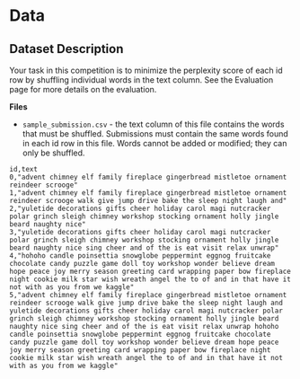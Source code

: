 # Data

## Dataset Description

Your task in this competition is to minimize the perplexity score of each id row by shuffling individual words in the text column. See the Evaluation page for more details on the evaluation.

**Files**

- `sample_submission.csv` - the text column of this file contains the words that must be shuffled. Submissions must contain the same words found in each id row in this file. Words cannot be added or modified; they can only be shuffled.

```csv
id,text
0,"advent chimney elf family fireplace gingerbread mistletoe ornament reindeer scrooge"
1,"advent chimney elf family fireplace gingerbread mistletoe ornament reindeer scrooge walk give jump drive bake the sleep night laugh and"
2,"yuletide decorations gifts cheer holiday carol magi nutcracker polar grinch sleigh chimney workshop stocking ornament holly jingle beard naughty nice"
3,"yuletide decorations gifts cheer holiday carol magi nutcracker polar grinch sleigh chimney workshop stocking ornament holly jingle beard naughty nice sing cheer and of the is eat visit relax unwrap"
4,"hohoho candle poinsettia snowglobe peppermint eggnog fruitcake chocolate candy puzzle game doll toy workshop wonder believe dream hope peace joy merry season greeting card wrapping paper bow fireplace night cookie milk star wish wreath angel the to of and in that have it not with as you from we kaggle"
5,"advent chimney elf family fireplace gingerbread mistletoe ornament reindeer scrooge walk give jump drive bake the sleep night laugh and yuletide decorations gifts cheer holiday carol magi nutcracker polar grinch sleigh chimney workshop stocking ornament holly jingle beard naughty nice sing cheer and of the is eat visit relax unwrap hohoho candle poinsettia snowglobe peppermint eggnog fruitcake chocolate candy puzzle game doll toy workshop wonder believe dream hope peace joy merry season greeting card wrapping paper bow fireplace night cookie milk star wish wreath angel the to of and in that have it not with as you from we kaggle"
```
